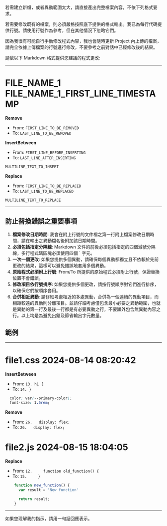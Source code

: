 若需建立新檔，或者異動範圍太大，請直接產出完整檔案內容，不依下列格式要求。

若需要修改既有的檔案，則必須嚴格按照底下提供的格式輸出。我已為每行代碼提供行號。請使用行號作為參考，但在其他情況下忽略它們。

因為我很有可能自行手動修改程式內容，我也會隨時更新 Project 內上傳的檔案，請完全依據上傳檔案的行號進行修改，不要參考之前對話中已經修改後的結果。

請依以下 Markdown 格式提供您建議的程式更改:

----
# FILE_NAME_1 FILE_NAME_1_FIRST_LINE_TIMESTAMP
**Remove**
* From: `FIRST_LINE_TO_BE_REMOVED`
* To: `LAST_LINE_TO_BE_REMOVED`

**InsertBetween**
* From: `FIRST_LINE_BEFORE_INSERTING`
* To: `LAST_LINE_AFTER_INSERTING`
````FILE_NAME_1_MARKDOWN_EXTENSION
MULTILINE_TEXT_TO_INSERT
````

**Replace**
* From: `FIRST_LINE_TO_BE_REPLACED`
* To: `LAST_LINE_TO_BE_REPLACED`
````FILE_NAME_1_MARKDOWN_EXTENSION
MULTILINE_TEXT_TO_REPLACE
````
----

## 防止替換錯誤之重要事項

1. **檔案修改日期時間**: 我會在附上行號的文件檔之第一行附上檔案修改日期時間，請在輸出之異動檔名後附加該日期時間。
2. **必須包括指定分隔線**: Markdown 文件的前後必須包括指定的四個減號分隔線，多行程式碼區塊必須使用四個 ` 字元。
3. **一次一個更改**: 如果您提供多個異動，請確保每個異動都獨立且不依賴於先前更改的結果，這樣可以避免錯誤地套用多個異動。
4. **原始程式必須附上行號**: From/To 所提供的原始程式必須附上行號，保證替換位置不會錯誤。
5. **修改項目依行號排序**: 如果您提供多個更改，請按行號順序對它們進行排序，以確保它們按順序套用。
6. **合併相近異動**: 請仔細考慮相近的多處異動，合併為一個連續的異動項目，而相距較遠的異動則分離項目。並請仔細考慮僅包含最小必要之異動範圍，也就是異動的第一行及最後一行都是有必要異動之行，不要額外包含無異動內容之行。以上均是為避免出錯及節省輸出字元數量。

## 範例

----
# file1.css 2024-08-14 08:20:42
**InsertBetween**
* From: `13. h1 {`
* To: `14. }`
````css
  color: var(--primary-color);
  font-size: 1.5rem;
````

**Remove**
* From: `26.   display: flex;`
* To: `26.   display: flex;`

# file2.js 2024-08-15 18:04:05
**Replace**
* From: `12.     function old_function() {`
* To: `15.     }`
````js
    function new_function() {
      var result = 'New function'

      return result;
    }
````
----

如果您理解我的指示，請用一句話回應表示。